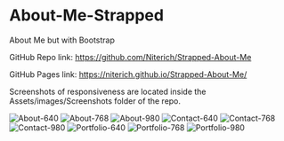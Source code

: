# About-Me-Strapped
About Me but with Bootstrap

GitHub Repo link: https://github.com/Niterich/Strapped-About-Me

GitHub Pages link: https://niterich.github.io/Strapped-About-Me/

Screenshots of responsiveness are located inside the Assets/images/Screenshots folder of the repo.

![About-640](https://user-images.githubusercontent.com/52295078/69906836-ef539880-1386-11ea-98e2-cec0dda89f4e.png)
![About-768](https://user-images.githubusercontent.com/52295078/69906837-f11d5c00-1386-11ea-9afb-d5ba58d9c5f0.png)
![About-980](https://user-images.githubusercontent.com/52295078/69906838-f2e71f80-1386-11ea-9193-d4a81063b6f7.png)
![Contact-640](https://user-images.githubusercontent.com/52295078/69906839-f7abd380-1386-11ea-885d-ea7266848626.png)
![Contact-768](https://user-images.githubusercontent.com/52295078/69906840-f9759700-1386-11ea-84ca-efeb43072c1b.png)
![Contact-980](https://user-images.githubusercontent.com/52295078/69906841-fb3f5a80-1386-11ea-8a62-f0d82dbf807a.png)
![Portfolio-640](https://user-images.githubusercontent.com/52295078/69906842-fd091e00-1386-11ea-9b06-13bda0711a6d.png)
![Portfolio-768](https://user-images.githubusercontent.com/52295078/69906843-fed2e180-1386-11ea-9c67-711b4f0ecfeb.png)
![Portfolio-980](https://user-images.githubusercontent.com/52295078/69906844-01353b80-1387-11ea-9cd2-73f29625ccc6.png)
